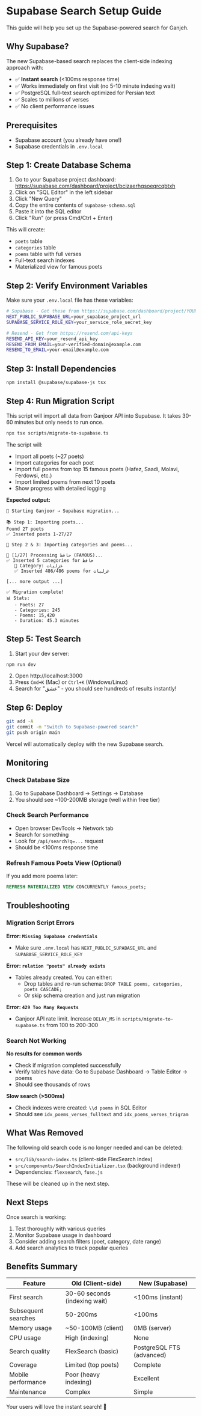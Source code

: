 # Supabase Search Setup Guide

This guide will help you set up the Supabase-powered search for Ganjeh.

## Why Supabase?

The new Supabase-based search replaces the client-side indexing approach with:
- ✅ **Instant search** (<100ms response time)
- ✅ Works immediately on first visit (no 5-10 minute indexing wait)
- ✅ PostgreSQL full-text search optimized for Persian text
- ✅ Scales to millions of verses
- ✅ No client performance issues

## Prerequisites

- Supabase account (you already have one!)
- Supabase credentials in `.env.local`

## Step 1: Create Database Schema

1. Go to your Supabase project dashboard: https://supabase.com/dashboard/project/bcizaerhgsoeqrcqbtxh
2. Click on "SQL Editor" in the left sidebar
3. Click "New Query"
4. Copy the entire contents of `supabase-schema.sql`
5. Paste it into the SQL editor
6. Click "Run" (or press Cmd/Ctrl + Enter)

This will create:
- `poets` table
- `categories` table  
- `poems` table with full verses
- Full-text search indexes
- Materialized view for famous poets

## Step 2: Verify Environment Variables

Make sure your `.env.local` file has these variables:

```bash
# Supabase - Get these from https://supabase.com/dashboard/project/YOUR_PROJECT/settings/api
NEXT_PUBLIC_SUPABASE_URL=your_supabase_project_url
SUPABASE_SERVICE_ROLE_KEY=your_service_role_secret_key

# Resend - Get from https://resend.com/api-keys
RESEND_API_KEY=your_resend_api_key
RESEND_FROM_EMAIL=your-verified-domain@example.com
RESEND_TO_EMAIL=your-email@example.com
```

## Step 3: Install Dependencies

```bash
npm install @supabase/supabase-js tsx
```

## Step 4: Run Migration Script

This script will import all data from Ganjoor API into Supabase. It takes 30-60 minutes but only needs to run once.

```bash
npx tsx scripts/migrate-to-supabase.ts
```

The script will:
- Import all poets (~27 poets)
- Import categories for each poet
- Import full poems from top 15 famous poets (Hafez, Saadi, Molavi, Ferdowsi, etc.)
- Import limited poems from next 10 poets
- Show progress with detailed logging

**Expected output:**
```
🚀 Starting Ganjoor → Supabase migration...

📚 Step 1: Importing poets...
Found 27 poets
✅ Inserted poets 1-27/27

📖 Step 2 & 3: Importing categories and poems...

📝 [1/27] Processing حافظ (FAMOUS)...
✅ Inserted 5 categories for حافظ
   📂 Category: غزلیات
   ✅ Inserted 486/486 poems for غزلیات
   
[... more output ...]

✅ Migration complete!
📊 Stats:
   - Poets: 27
   - Categories: 245
   - Poems: 15,420
   - Duration: 45.3 minutes
```

## Step 5: Test Search

1. Start your dev server:
```bash
npm run dev
```

2. Open http://localhost:3000
3. Press `Cmd+K` (Mac) or `Ctrl+K` (Windows/Linux)
4. Search for "عشق" - you should see hundreds of results instantly!

## Step 6: Deploy

```bash
git add -A
git commit -m "Switch to Supabase-powered search"
git push origin main
```

Vercel will automatically deploy with the new Supabase search.

## Monitoring

### Check Database Size
1. Go to Supabase Dashboard → Settings → Database
2. You should see ~100-200MB storage (well within free tier)

### Check Search Performance
- Open browser DevTools → Network tab
- Search for something
- Look for `/api/search?q=...` request
- Should be <100ms response time

### Refresh Famous Poets View (Optional)
If you add more poems later:
```sql
REFRESH MATERIALIZED VIEW CONCURRENTLY famous_poets;
```

## Troubleshooting

### Migration Script Errors

**Error: `Missing Supabase credentials`**
- Make sure `.env.local` has `NEXT_PUBLIC_SUPABASE_URL` and `SUPABASE_SERVICE_ROLE_KEY`

**Error: `relation "poets" already exists`**
- Tables already created. You can either:
  - Drop tables and re-run schema: `DROP TABLE poems, categories, poets CASCADE;`
  - Or skip schema creation and just run migration

**Error: `429 Too Many Requests`**
- Ganjoor API rate limit. Increase `DELAY_MS` in `scripts/migrate-to-supabase.ts` from 100 to 200-300

### Search Not Working

**No results for common words**
- Check if migration completed successfully
- Verify tables have data: Go to Supabase Dashboard → Table Editor → poems
- Should see thousands of rows

**Slow search (>500ms)**
- Check indexes were created: `\\d poems` in SQL Editor
- Should see `idx_poems_verses_fulltext` and `idx_poems_verses_trigram`

## What Was Removed

The following old search code is no longer needed and can be deleted:
- `src/lib/search-index.ts` (client-side FlexSearch index)
- `src/components/SearchIndexInitializer.tsx` (background indexer)
- Dependencies: `flexsearch`, `fuse.js`

These will be cleaned up in the next step.

## Next Steps

Once search is working:
1. Test thoroughly with various queries
2. Monitor Supabase usage in dashboard
3. Consider adding search filters (poet, category, date range)
4. Add search analytics to track popular queries

## Benefits Summary

| Feature | Old (Client-side) | New (Supabase) |
|---------|------------------|----------------|
| First search | 30-60 seconds (indexing wait) | <100ms (instant) |
| Subsequent searches | 50-200ms | <100ms |
| Memory usage | ~50-100MB (client) | 0MB (server) |
| CPU usage | High (indexing) | None |
| Search quality | FlexSearch (basic) | PostgreSQL FTS (advanced) |
| Coverage | Limited (top poets) | Complete |
| Mobile performance | Poor (heavy indexing) | Excellent |
| Maintenance | Complex | Simple |

Your users will love the instant search! 🚀

